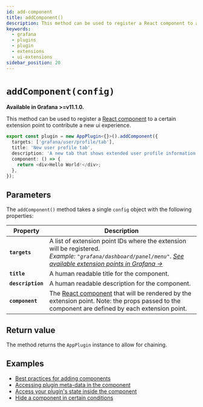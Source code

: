 ```yaml
---
id: add-component
title: addComponent()
description: This method can be used to register a React component to a certain extension point to contribute a new ui experience.
keywords:
  - grafana
  - plugins
  - plugin
  - extensions
  - ui-extensions
sidebar_position: 20
---
```


# `addComponent(config)`

**Available in Grafana >=v11.1.0.**

This method can be used to register a [React component](https://react.dev/learn/your-first-component) to a certain extension point to contribute a new ui experience.

```typescript
export const plugin = new AppPlugin<{}>().addComponent({
  targets: ['grafana/user/profile/tab'],
  title: 'New user profile tab',
  description: 'A new tab that shows extended user profile information',
  component: () => {
    return <div>Hello World!</div>;
  },
});
```

## Parameters

The `addComponent()` method takes a single `config` object with the following properties:

| Property          | Description                                                                                                                                                                                                              |
| ----------------- | ------------------------------------------------------------------------------------------------------------------------------------------------------------------------------------------------------------------------ |
| **`targets`**     | A list of extension point IDs where the extension will be registered. <br /> _Example: `"grafana/dashboard/panel/menu"`. [See available extension points in Grafana &rarr;](#available-extension-points-within-grafana)_ |
| **`title`**       | A human readable title for the component.                                                                                                                                                                                |
| **`description`** | A human readable description for the component.                                                                                                                                                                          |
| **`component`**   | The [React component](https://react.dev/learn/your-first-component) that will be rendered by the extension point. Note: the props passed to the component are defined by each extension point.                           |

## Return value

The method returns the `AppPlugin` instance to allow for chaining.

## Examples

- [Best practices for adding components](../../tutorials/ui-extensions/register-an-extension.md#best-practices-for-adding-components)
- [Accessing plugin meta-data in the component](../../tutorials/ui-extensions/register-an-extension.md#accessing-plugin-meta-in-a-component)
- [Access your plugin's state inside the component](../../tutorials/ui-extensions/register-an-extension.md#access-plugin-state-in-a-component)
- [Hide a component in certain conditions](../../tutorials/ui-extensions/register-an-extension.md#hide-a-component-in-certain-conditions)
